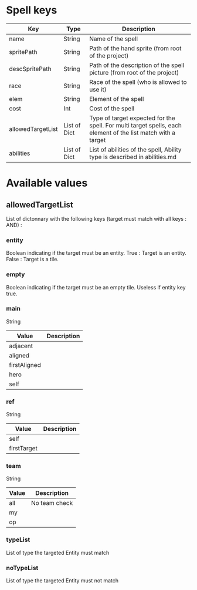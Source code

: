 # Spell keys

| Key | Type | Description |
|-----|------|-------------|
| name | String | Name of the spell |
| spritePath | String | Path of the hand sprite (from root of the project) |
| descSpritePath | String | Path of the description of the spell picture (from root of the project) |
| race | String | Race of the spell (who is allowed to use it) |
| elem | String | Element of the spell |
| cost | Int | Cost of the spell |
| allowedTargetList | List of Dict |  Type of target expected for the spell. For multi target spells, each element of the list match with a target |
| abilities | List of Dict | List of abilities of the spell, Ability type is described in abilities.md |

# Available values

## allowedTargetList

List of dictonnary with the following keys (target must match with all keys : AND) :

### entity

Boolean indicating if the target must be an entity.
True : Target is an entity.
False : Target is a tile.

### empty

Boolean indicating if the target must be an empty tile. Useless if entity key true.

### main

String

| Value | Description |
|-------|-------------|
| adjacent | |
| aligned | |
| firstAligned | |
| hero | |
| self | |

### ref

String

| Value | Description |
|-------|-------------|
| self | |
| firstTarget | |

### team

String

| Value | Description |
|-------|-------------|
| all | No team check |
| my | |
| op | |

### typeList

List of type the targeted Entity must match

### noTypeList

List of type the targeted Entity must not match